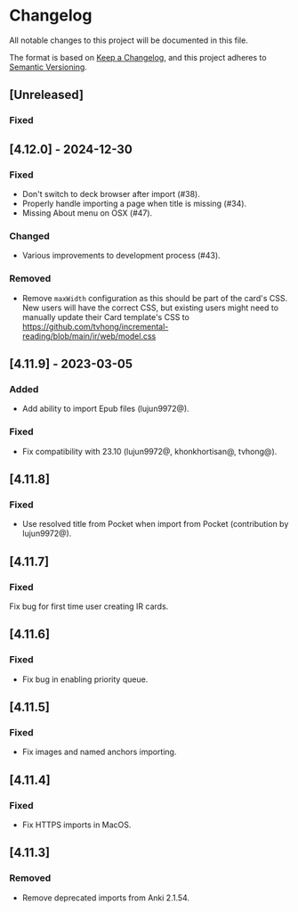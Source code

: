 # Changelog

All notable changes to this project will be documented in this file.

The format is based on [Keep a Changelog](https://keepachangelog.com/en/1.1.0/),
and this project adheres to [Semantic Versioning](https://semver.org/spec/v2.0.0.html).

## [Unreleased]

### Fixed

## [4.12.0] - 2024-12-30

### Fixed
- Don't switch to deck browser after import (#38).
- Properly handle importing a page when title is missing (#34).
- Missing About menu on OSX (#47).

### Changed
- Various improvements to development process (#43).

### Removed
- Remove `maxWidth` configuration as this should be part of the card's CSS. New
users will have the correct CSS, but existing users might need to manually
update their Card template's CSS to
https://github.com/tvhong/incremental-reading/blob/main/ir/web/model.css


## [4.11.9] - 2023-03-05

### Added
- Add ability to import Epub files (lujun9972@).

### Fixed
- Fix compatibility with 23.10 (lujun9972@, khonkhortisan@, tvhong@).

## [4.11.8]

### Fixed
- Use resolved title from Pocket when import from Pocket (contribution by lujun9972@).

## [4.11.7]

### Fixed
Fix bug for first time user creating IR cards.

## [4.11.6]

### Fixed
- Fix bug in enabling priority queue.

## [4.11.5]

### Fixed
- Fix images and named anchors importing.

## [4.11.4]

### Fixed
- Fix HTTPS imports in MacOS.

## [4.11.3]

### Removed
- Remove deprecated imports from Anki 2.1.54.